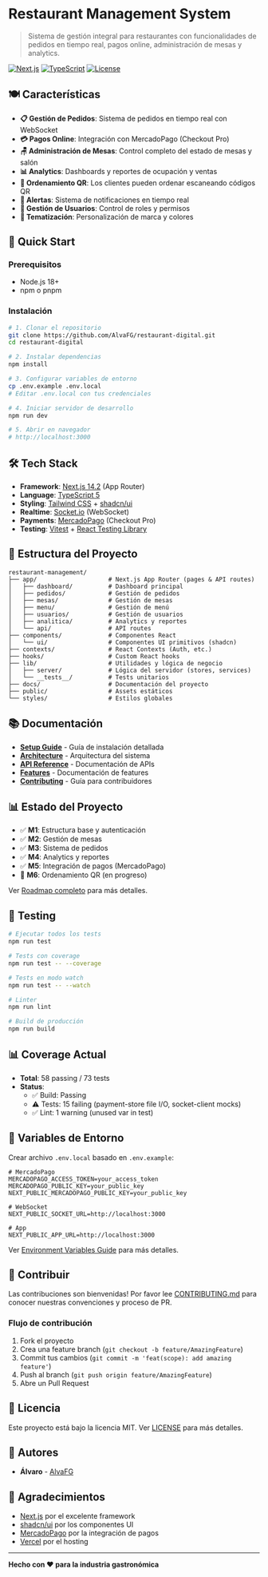 # Restaurant Management System

> Sistema de gestión integral para restaurantes con funcionalidades de pedidos en tiempo real, pagos online, administración de mesas y analytics.

[![Next.js](https://img.shields.io/badge/Next.js-14.2-black)](https://nextjs.org/)
[![TypeScript](https://img.shields.io/badge/TypeScript-5.0-blue)](https://www.typescriptlang.org/)
[![License](https://img.shields.io/badge/license-MIT-green)](./LICENSE)

## 🍽️ Características

- **📋 Gestión de Pedidos**: Sistema de pedidos en tiempo real con WebSocket
- **💳 Pagos Online**: Integración con MercadoPago (Checkout Pro)
- **🪑 Administración de Mesas**: Control completo del estado de mesas y salón
- **📊 Analytics**: Dashboards y reportes de ocupación y ventas
- **📱 Ordenamiento QR**: Los clientes pueden ordenar escaneando códigos QR
- **🔔 Alertas**: Sistema de notificaciones en tiempo real
- **👥 Gestión de Usuarios**: Control de roles y permisos
- **🎨 Tematización**: Personalización de marca y colores

## 🚀 Quick Start

### Prerequisitos

- Node.js 18+ 
- npm o pnpm

### Instalación

```bash
# 1. Clonar el repositorio
git clone https://github.com/AlvaFG/restaurant-digital.git
cd restaurant-digital

# 2. Instalar dependencias
npm install

# 3. Configurar variables de entorno
cp .env.example .env.local
# Editar .env.local con tus credenciales

# 4. Iniciar servidor de desarrollo
npm run dev

# 5. Abrir en navegador
# http://localhost:3000
```

## 🛠️ Tech Stack

- **Framework**: [Next.js 14.2](https://nextjs.org/) (App Router)
- **Language**: [TypeScript 5](https://www.typescriptlang.org/)
- **Styling**: [Tailwind CSS](https://tailwindcss.com/) + [shadcn/ui](https://ui.shadcn.com/)
- **Realtime**: [Socket.io](https://socket.io/) (WebSocket)
- **Payments**: [MercadoPago](https://www.mercadopago.com.ar/) (Checkout Pro)
- **Testing**: [Vitest](https://vitest.dev/) + [React Testing Library](https://testing-library.com/)

## 📁 Estructura del Proyecto

```
restaurant-management/
├── app/                    # Next.js App Router (pages & API routes)
│   ├── dashboard/          # Dashboard principal
│   ├── pedidos/            # Gestión de pedidos
│   ├── mesas/              # Gestión de mesas
│   ├── menu/               # Gestión de menú
│   ├── usuarios/           # Gestión de usuarios
│   ├── analitica/          # Analytics y reportes
│   └── api/                # API routes
├── components/             # Componentes React
│   └── ui/                 # Componentes UI primitivos (shadcn)
├── contexts/               # React Contexts (Auth, etc.)
├── hooks/                  # Custom React hooks
├── lib/                    # Utilidades y lógica de negocio
│   ├── server/             # Lógica del servidor (stores, services)
│   └── __tests__/          # Tests unitarios
├── docs/                   # Documentación del proyecto
├── public/                 # Assets estáticos
└── styles/                 # Estilos globales
```

## 📚 Documentación

- **[Setup Guide](docs/setup/installation.md)** - Guía de instalación detallada
- **[Architecture](docs/architecture/overview.md)** - Arquitectura del sistema
- **[API Reference](docs/api/README.md)** - Documentación de APIs
- **[Features](docs/features/README.md)** - Documentación de features
- **[Contributing](CONTRIBUTING.md)** - Guía para contribuidores

## 📊 Estado del Proyecto

- ✅ **M1**: Estructura base y autenticación
- ✅ **M2**: Gestión de mesas
- ✅ **M3**: Sistema de pedidos
- ✅ **M4**: Analytics y reportes
- ✅ **M5**: Integración de pagos (MercadoPago)
- 🚧 **M6**: Ordenamiento QR (en progreso)

Ver [Roadmap completo](docs/roadmap/milestones.md) para más detalles.

## 🧪 Testing

```bash
# Ejecutar todos los tests
npm run test

# Tests con coverage
npm run test -- --coverage

# Tests en modo watch
npm run test -- --watch

# Linter
npm run lint

# Build de producción
npm run build
```

## 📊 Coverage Actual

- **Total**: 58 passing / 73 tests
- **Status**: 
  - ✅ Build: Passing
  - ⚠️ Tests: 15 failing (payment-store file I/O, socket-client mocks)
  - ✅ Lint: 1 warning (unused var in test)

## 🔐 Variables de Entorno

Crear archivo `.env.local` basado en `.env.example`:

```env
# MercadoPago
MERCADOPAGO_ACCESS_TOKEN=your_access_token
MERCADOPAGO_PUBLIC_KEY=your_public_key
NEXT_PUBLIC_MERCADOPAGO_PUBLIC_KEY=your_public_key

# WebSocket
NEXT_PUBLIC_SOCKET_URL=http://localhost:3000

# App
NEXT_PUBLIC_APP_URL=http://localhost:3000
```

Ver [Environment Variables Guide](docs/setup/environment-variables.md) para más detalles.

## 🤝 Contribuir

Las contribuciones son bienvenidas! Por favor lee [CONTRIBUTING.md](CONTRIBUTING.md) para conocer nuestras convenciones y proceso de PR.

### Flujo de contribución

1. Fork el proyecto
2. Crea una feature branch (`git checkout -b feature/AmazingFeature`)
3. Commit tus cambios (`git commit -m 'feat(scope): add amazing feature'`)
4. Push al branch (`git push origin feature/AmazingFeature`)
5. Abre un Pull Request

## 📄 Licencia

Este proyecto está bajo la licencia MIT. Ver [LICENSE](LICENSE) para más detalles.

## 👥 Autores

- **Álvaro** - [AlvaFG](https://github.com/AlvaFG)

## 🙏 Agradecimientos

- [Next.js](https://nextjs.org/) por el excelente framework
- [shadcn/ui](https://ui.shadcn.com/) por los componentes UI
- [MercadoPago](https://www.mercadopago.com.ar/) por la integración de pagos
- [Vercel](https://vercel.com/) por el hosting

---

**Hecho con ❤️ para la industria gastronómica**
